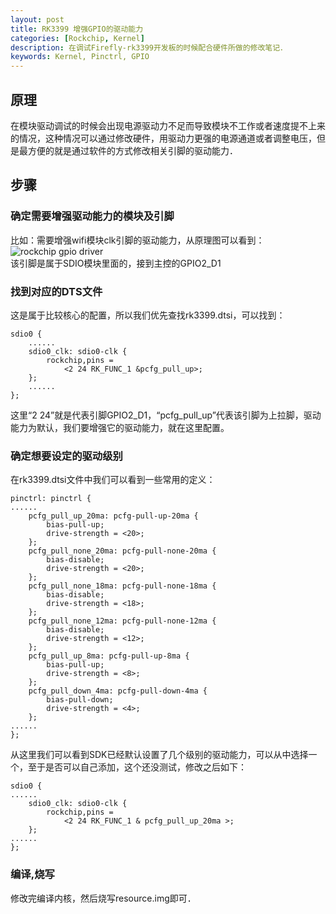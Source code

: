```yaml
---
layout: post
title: RK3399 增强GPIO的驱动能力
categories: [Rockchip, Kernel]
description: 在调试Firefly-rk3399开发板的时候配合硬件所做的修改笔记．
keywords: Kernel, Pinctrl, GPIO
---
```


## 原理
在模块驱动调试的时候会出现电源驱动力不足而导致模块不工作或者速度提不上来的情况，这种情况可以通过修改硬件，用驱动力更强的电源通道或者调整电压，但是最方便的就是通过软件的方式修改相关引脚的驱动能力．

## 步骤

### 确定需要增强驱动能力的模块及引脚
比如：需要增强wifi模块clk引脚的驱动能力，从原理图可以看到：
![rockchip gpio driver](https://linjc.github.io/images/posts/rockchip/rk3399_gpio_driver.jpg)  
该引脚是属于SDIO模块里面的，接到主控的GPIO2_D1

### 找到对应的DTS文件
这是属于比较核心的配置，所以我们优先查找rk3399.dtsi，可以找到：

```
sdio0 {
    ......
    sdio0_clk: sdio0-clk {
        rockchip,pins =
            <2 24 RK_FUNC_1 &pcfg_pull_up>;
    };
    ......
};
```
这里“2 24”就是代表引脚GPIO2_D1，“pcfg_pull_up”代表该引脚为上拉脚，驱动能力为默认，我们要增强它的驱动能力，就在这里配置。

### 确定想要设定的驱动级别
在rk3399.dtsi文件中我们可以看到一些常用的定义：

```
pinctrl: pinctrl {
......
    pcfg_pull_up_20ma: pcfg-pull-up-20ma {
        bias-pull-up;
        drive-strength = <20>;
    };
    pcfg_pull_none_20ma: pcfg-pull-none-20ma {
        bias-disable;
        drive-strength = <20>;
    };
    pcfg_pull_none_18ma: pcfg-pull-none-18ma {
        bias-disable;
        drive-strength = <18>;
    };
    pcfg_pull_none_12ma: pcfg-pull-none-12ma {
        bias-disable;
        drive-strength = <12>;
    };
    pcfg_pull_up_8ma: pcfg-pull-up-8ma {
        bias-pull-up;
        drive-strength = <8>;
    };
    pcfg_pull_down_4ma: pcfg-pull-down-4ma {
        bias-pull-down;
        drive-strength = <4>;
    };
......
};
```
从这里我们可以看到SDK已经默认设置了几个级别的驱动能力，可以从中选择一个，至于是否可以自己添加，这个还没测试，修改之后如下：

```
sdio0 {
......
    sdio0_clk: sdio0-clk {
        rockchip,pins =
            <2 24 RK_FUNC_1 & pcfg_pull_up_20ma >;
    };
......
};
```

### 编译,烧写
修改完编译内核，然后烧写resource.img即可．
